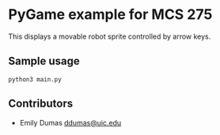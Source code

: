# PyGame example for MCS 275

This displays a movable robot sprite controlled by arrow keys.

## Sample usage

```
python3 main.py
```
## Contributors

* Emily Dumas <ddumas@uic.edu>
